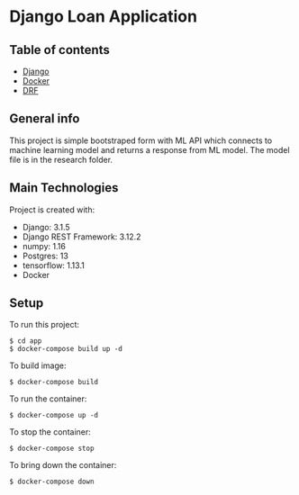 # Django Loan Application

## Table of contents
* [Django](https://docs.djangoproject.com/en/3.1/)
* [Docker](https://docs.docker.com/)
* [DRF](https://www.django-rest-framework.org/)

## General info
This project is simple bootstraped form with ML API which connects to machine learning model
and returns a response from ML model. The model file is in the research folder.	

## Main Technologies
Project is created with:
* Django: 3.1.5
* Django REST Framework: 3.12.2
* numpy: 1.16
* Postgres: 13
* tensorflow: 1.13.1
* Docker
	
## Setup
To run this project:

```
$ cd app
$ docker-compose build up -d
```

To build image:
```
$ docker-compose build
```

To run the container:
```
$ docker-compose up -d
```

To stop the container:
```
$ docker-compose stop
```

To bring down the container:
```
$ docker-compose down
```